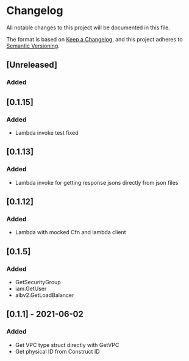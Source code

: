 # Changelog
All notable changes to this project will be documented in this file.

The format is based on [Keep a Changelog](https://keepachangelog.com/en/1.0.0/),
and this project adheres to [Semantic Versioning](https://semver.org/spec/v2.0.0.html).

## [Unreleased]
### Added

## [0.1.15]
### Added
- Lambda invoke test fixed

## [0.1.13]
### Added
- Lambda invoke for getting response jsons directly from json files

## [0.1.12]
### Added
- Lambda with mocked Cfn and lambda client


## [0.1.5]
### Added
- GetSecurityGroup
- iam.GetUser
- albv2.GetLoadBalancer

## [0.1.1] - 2021-06-02
### Added
- Get VPC type struct directly with GetVPC
- Get physical ID from Construct ID
